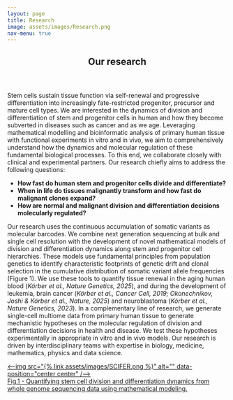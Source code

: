 ```yaml
---
layout: page
title: Research
image: assets/images/Research.png
nav-menu: true
---
```


<!-- Main -->
<div id="main" class="alt">


<!-- One -->
<section id="one">
	<div class="inner">
		<header class="major">
			<h2>Our research</h2>
		</header>
		<p>Stem cells sustain tissue function via self-renewal and progressive differentiation into increasingly fate-restricted progenitor, precursor and mature cell types. We are interested in the dynamics of division and differentiation of stem and progenitor cells in human and how they become subverted in diseases such as cancer and as we age. Leveraging mathematical modelling and bioinformatic analysis of primary human tissue with functional experiments in vitro and in vivo, we aim to comprehensively understand how the dynamics and molecular regulation of these fundamental biological processes. To this end, we collaborate closely with clinical and experimental partners. Our research chiefly aims to address the following questions:</p>
		<ul>
  			<b><li>How fast do human stem and progenitor cells divide and differentiate?</li></b>
  			<b><li>When in life do tissues malignantly transform and how fast do malignant clones expand?</li></b>
  			<b><li>How are normal and malignant division and differentiation decisions molecularly regulated?</li></b>
		</ul>
		<p>
			Our research uses the continuous accumulation of somatic variants as molecular barcodes. We combine next generation sequencing at bulk and single cell resolution with the development of novel mathematical models of division and differentiation dynamics along stem and progenitor cell hierarchies. These models use fundamental principles from population genetics to identify characteristic footprints of genetic drift and clonal selection in the cumulative distribution of somatic variant allele frequencies (Figure 1). We use these tools to quantify tissue renewal in the aging human blood (<i>Körber et al., Nature Genetics, 2025</i>), and during the development of leukemia, brain cancer (<i>Körber et al., Cancer Cell, 2019; Okonechnikov, Joshi & Körber et al., Nature, 2025</i>) and neuroblastoma (<i>Körber et al., Nature Genetics, 2023</i>). In a complementary line of research, we generate single-cell multiome data from primary human tissue to generate mechanistic hypotheses on the molecular regulation of division and differentiation decisions in health and disease. We test these hypotheses experimentally in appropriate in vitro and in vivo models. Our research is driven by interdisciplinary teams with expertise in biology, medicine, mathematics, physics and data science.		</p>
	</div>
		<a href="generic.html" class="image">
			<--img src="{% link assets/images/SCIFER.png %}" alt="" data-position="center center" /-->
			<figcaption>Fig.1 - Quantifying stem cell division and differentiation dynamics from whole genome sequencing data using mathematical modeling.</figcaption>		
		</a>
</section>


